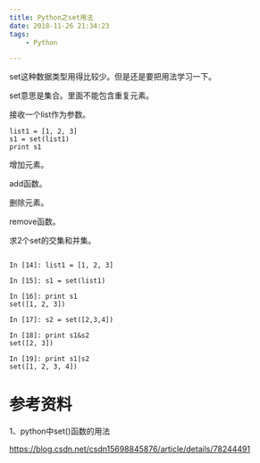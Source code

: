 ```yaml
---
title: Python之set用法
date: 2018-11-26 21:34:23
tags:
	- Python

---
```




set这种数据类型用得比较少。但是还是要把用法学习一下。

set意思是集合。里面不能包含重复元素。

接收一个list作为参数。

```
list1 = [1, 2, 3]
s1 = set(list1)
print s1
```

增加元素。

add函数。

删除元素。

remove函数。

求2个set的交集和并集。

```

In [14]: list1 = [1, 2, 3]

In [15]: s1 = set(list1)

In [16]: print s1
set([1, 2, 3])

In [17]: s2 = set([2,3,4])

In [18]: print s1&s2
set([2, 3])

In [19]: print s1|s2
set([1, 2, 3, 4])
```



# 参考资料

1、python中set()函数的用法

https://blog.csdn.net/csdn15698845876/article/details/78244491